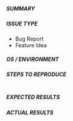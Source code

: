 <!--- Verify first that your issue is not already reported on GitHub -->
<!--- Also test if the latest release and devel branch are affected too -->

##### SUMMARY
<!--- Explain the problem briefly below -->

##### ISSUE TYPE
<!--- Pick one below and delete the rest -->
- Bug Report
- Feature Idea

##### OS / ENVIRONMENT
<!--- Provide all relevant information below, e.g. target OS versions, network device firmware, etc. -->

##### STEPS TO REPRODUCE
<!--- Describe exactly how to reproduce the problem, using a minimal test-case -->

<!--- Paste example commands between quotes below -->
```yaml

```

<!--- HINT: You can paste gist.github.com links for larger files -->

##### EXPECTED RESULTS
<!--- Describe what you expected to happen when running the steps above -->

##### ACTUAL RESULTS
<!--- Describe what actually happened. If possible run with extra verbosity (-vvvv) -->

<!--- Paste verbatim command output between quotes -->
```paste below

```
